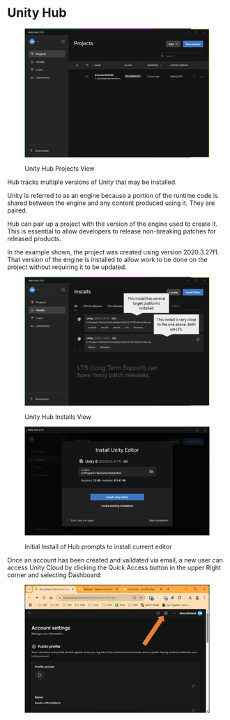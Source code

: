 # Unity Hub

<figure><img src=".gitbook/assets/image (2) (1) (1).png" alt=""><figcaption><p>Unity Hub Projects View</p></figcaption></figure>

Hub tracks multiple versions of Unity that may be installed.

Unity is referred to as an engine because a portion of the runtime code is shared between the engine and any content produced using it. They are paired.

Hub can pair up a project with the version of the engine used to create it. This is essential to allow developers to release non-breaking patches for released products.

In the example shown, the project was created using version 2020.3.27f1. That version of the engine is installed to allow work to be done on the project without requiring it to be updated.

<figure><img src=".gitbook/assets/image (1) (1) (1) (1) (1).png" alt=""><figcaption><p>Unity Hub Installs View</p></figcaption></figure>

<figure><img src=".gitbook/assets/image (2) (1) (1) (1).png" alt=""><figcaption><p>Initial Install of Hub prompts to install current editor</p></figcaption></figure>

Once an account has been created and validated via email, a new user can access Unity Cloud by clicking the Quick Access button in the upper Right corner and selecting Dashboard:

<figure><img src=".gitbook/assets/image (4) (1).png" alt=""><figcaption></figcaption></figure>
